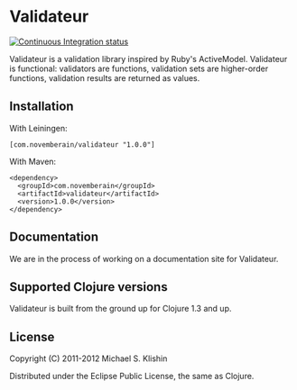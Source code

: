 # Validateur

[![Continuous Integration status](https://secure.travis-ci.org/michaelklishin/validateur.png)](http://travis-ci.org/michaelklishin/validateur)

Validateur is a validation library inspired by Ruby's ActiveModel. Validateur is functional: validators are
functions, validation sets are higher-order functions, validation results are returned as values.


## Installation

With Leiningen:

    [com.novemberain/validateur "1.0.0"]


With Maven:

    <dependency>
      <groupId>com.novemberain</groupId>
      <artifactId>validateur</artifactId>
      <version>1.0.0</version>
    </dependency>


## Documentation

We are in the process of working on a documentation site for Validateur.


## Supported Clojure versions

Validateur is built from the ground up for Clojure 1.3 and up.


## License

Copyright (C) 2011-2012 Michael S. Klishin

Distributed under the Eclipse Public License, the same as Clojure.
